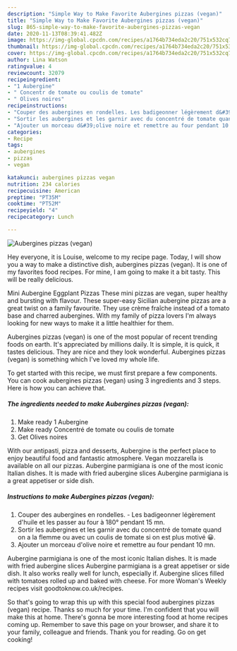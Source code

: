 ```yaml
---
description: "Simple Way to Make Favorite Aubergines pizzas (vegan)"
title: "Simple Way to Make Favorite Aubergines pizzas (vegan)"
slug: 865-simple-way-to-make-favorite-aubergines-pizzas-vegan
date: 2020-11-13T08:39:41.482Z
image: https://img-global.cpcdn.com/recipes/a1764b734eda2c20/751x532cq70/aubergines-pizzas-vegan-photo-principale-de-la-recette.jpg
thumbnail: https://img-global.cpcdn.com/recipes/a1764b734eda2c20/751x532cq70/aubergines-pizzas-vegan-photo-principale-de-la-recette.jpg
cover: https://img-global.cpcdn.com/recipes/a1764b734eda2c20/751x532cq70/aubergines-pizzas-vegan-photo-principale-de-la-recette.jpg
author: Lina Watson
ratingvalue: 4
reviewcount: 32079
recipeingredient:
- "1 Aubergine"
- " Concentr de tomate ou coulis de tomate"
- " Olives noires"
recipeinstructions:
- "Couper des aubergines en rondelles. Les badigeonner légèrement d&#39;huile et les passer au four à 180° pendant 15 mn."
- "Sortir les aubergines et les garnir avec du concentré de tomate quand on a la flemme ou avec un coulis de tomate si on est plus motivé 😀."
- "Ajouter un morceau d&#39;olive noire et remettre au four pendant 10 mn."
categories:
- Recipe
tags:
- aubergines
- pizzas
- vegan

katakunci: aubergines pizzas vegan 
nutrition: 234 calories
recipecuisine: American
preptime: "PT35M"
cooktime: "PT52M"
recipeyield: "4"
recipecategory: Lunch

---
```



![Aubergines pizzas (vegan)](https://img-global.cpcdn.com/recipes/a1764b734eda2c20/751x532cq70/aubergines-pizzas-vegan-photo-principale-de-la-recette.jpg)

Hey everyone, it is Louise, welcome to my recipe page. Today, I will show you a way to make a distinctive dish, aubergines pizzas (vegan). It is one of my favorites food recipes. For mine, I am going to make it a bit tasty. This will be really delicious.

Mini Aubergine Eggplant Pizzas These mini pizzas are vegan, super healthy and bursting with flavour. These super-easy Sicilian aubergine pizzas are a great twist on a family favourite. They use crème fraîche instead of a tomato base and charred aubergines. With my family of pizza lovers I&#39;m always looking for new ways to make it a little healthier for them.

Aubergines pizzas (vegan) is one of the most popular of recent trending foods on earth. It's appreciated by millions daily. It is simple, it is quick, it tastes delicious. They are nice and they look wonderful. Aubergines pizzas (vegan) is something which I've loved my whole life.


To get started with this recipe, we must first prepare a few components. You can cook aubergines pizzas (vegan) using 3 ingredients and 3 steps. Here is how you can achieve that.

<!--inarticleads1-->

##### The ingredients needed to make Aubergines pizzas (vegan):

1. Make ready 1 Aubergine
1. Make ready  Concentré de tomate ou coulis de tomate
1. Get  Olives noires


With our antipasti, pizza and desserts, Aubergine is the perfect place to enjoy beautiful food and fantastic atmosphere. Vegan mozzarella is available on all our pizzas. Aubergine parmigiana is one of the most iconic Italian dishes. It is made with fried aubergine slices Aubergine parmigiana is a great appetiser or side dish. 

<!--inarticleads2-->

##### Instructions to make Aubergines pizzas (vegan):

1. Couper des aubergines en rondelles. - Les badigeonner légèrement d&#39;huile et les passer au four à 180° pendant 15 mn.
1. Sortir les aubergines et les garnir avec du concentré de tomate quand on a la flemme ou avec un coulis de tomate si on est plus motivé 😀.
1. Ajouter un morceau d&#39;olive noire et remettre au four pendant 10 mn.


Aubergine parmigiana is one of the most iconic Italian dishes. It is made with fried aubergine slices Aubergine parmigiana is a great appetiser or side dish. It also works really well for lunch, especially if. Aubergine slices filled with tomatoes rolled up and baked with cheese. For more Woman&#39;s Weekly recipes visit goodtoknow.co.uk/recipes. 

So that's going to wrap this up with this special food aubergines pizzas (vegan) recipe. Thanks so much for your time. I'm confident that you will make this at home. There's gonna be more interesting food at home recipes coming up. Remember to save this page on your browser, and share it to your family, colleague and friends. Thank you for reading. Go on get cooking!
